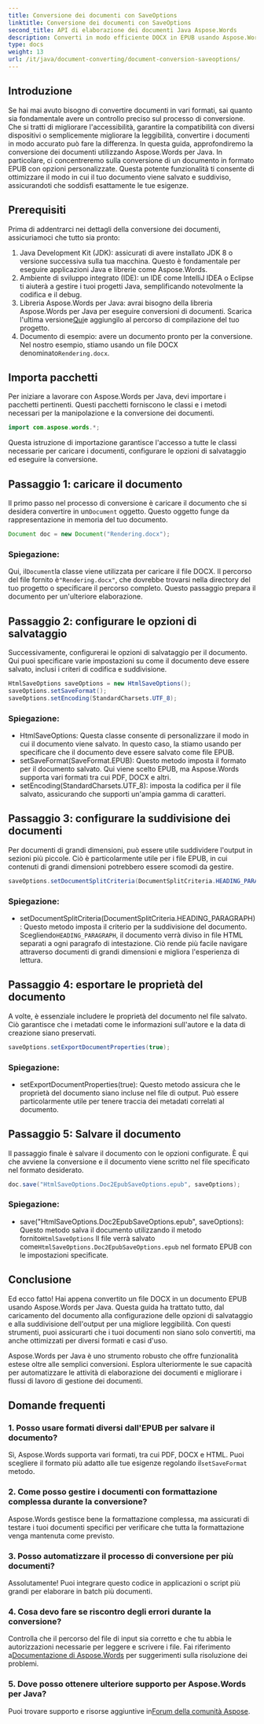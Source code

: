 ```yaml
---
title: Conversione dei documenti con SaveOptions
linktitle: Conversione dei documenti con SaveOptions
second_title: API di elaborazione dei documenti Java Aspose.Words
description: Converti in modo efficiente DOCX in EPUB usando Aspose.Words per Java. Scopri come personalizzare le opzioni di salvataggio, dividere il contenuto ed esportare le proprietà del documento in questa guida passo passo.
type: docs
weight: 13
url: /it/java/document-converting/document-conversion-saveoptions/
---
```


## Introduzione

Se hai mai avuto bisogno di convertire documenti in vari formati, sai quanto sia fondamentale avere un controllo preciso sul processo di conversione. Che si tratti di migliorare l'accessibilità, garantire la compatibilità con diversi dispositivi o semplicemente migliorare la leggibilità, convertire i documenti in modo accurato può fare la differenza. In questa guida, approfondiremo la conversione dei documenti utilizzando Aspose.Words per Java. In particolare, ci concentreremo sulla conversione di un documento in formato EPUB con opzioni personalizzate. Questa potente funzionalità ti consente di ottimizzare il modo in cui il tuo documento viene salvato e suddiviso, assicurandoti che soddisfi esattamente le tue esigenze.

## Prerequisiti

Prima di addentrarci nei dettagli della conversione dei documenti, assicuriamoci che tutto sia pronto:

1. Java Development Kit (JDK): assicurati di avere installato JDK 8 o versione successiva sulla tua macchina. Questo è fondamentale per eseguire applicazioni Java e librerie come Aspose.Words.
2. Ambiente di sviluppo integrato (IDE): un IDE come IntelliJ IDEA o Eclipse ti aiuterà a gestire i tuoi progetti Java, semplificando notevolmente la codifica e il debug.
3.  Libreria Aspose.Words per Java: avrai bisogno della libreria Aspose.Words per Java per eseguire conversioni di documenti. Scarica l'ultima versione[Qui](https://releases.aspose.com/words/java/)e aggiungilo al percorso di compilazione del tuo progetto.
4.  Documento di esempio: avere un documento pronto per la conversione. Nel nostro esempio, stiamo usando un file DOCX denominato`Rendering.docx`.

## Importa pacchetti

Per iniziare a lavorare con Aspose.Words per Java, devi importare i pacchetti pertinenti. Questi pacchetti forniscono le classi e i metodi necessari per la manipolazione e la conversione dei documenti.

```java
import com.aspose.words.*;
```

Questa istruzione di importazione garantisce l'accesso a tutte le classi necessarie per caricare i documenti, configurare le opzioni di salvataggio ed eseguire la conversione.

## Passaggio 1: caricare il documento

 Il primo passo nel processo di conversione è caricare il documento che si desidera convertire in un`Document` oggetto. Questo oggetto funge da rappresentazione in memoria del tuo documento.

```java
Document doc = new Document("Rendering.docx");
```

### Spiegazione:

 Qui, il`Document`la classe viene utilizzata per caricare il file DOCX. Il percorso del file fornito è`"Rendering.docx"`, che dovrebbe trovarsi nella directory del tuo progetto o specificare il percorso completo. Questo passaggio prepara il documento per un'ulteriore elaborazione.

## Passaggio 2: configurare le opzioni di salvataggio

Successivamente, configurerai le opzioni di salvataggio per il documento. Qui puoi specificare varie impostazioni su come il documento deve essere salvato, inclusi i criteri di codifica e suddivisione.

```java
HtmlSaveOptions saveOptions = new HtmlSaveOptions();
saveOptions.setSaveFormat();
saveOptions.setEncoding(StandardCharsets.UTF_8);
```

### Spiegazione:

- HtmlSaveOptions: Questa classe consente di personalizzare il modo in cui il documento viene salvato. In questo caso, la stiamo usando per specificare che il documento deve essere salvato come file EPUB.
- setSaveFormat(SaveFormat.EPUB): Questo metodo imposta il formato per il documento salvato. Qui viene scelto EPUB, ma Aspose.Words supporta vari formati tra cui PDF, DOCX e altri.
- setEncoding(StandardCharsets.UTF_8): imposta la codifica per il file salvato, assicurando che supporti un'ampia gamma di caratteri.

## Passaggio 3: configurare la suddivisione dei documenti

Per documenti di grandi dimensioni, può essere utile suddividere l'output in sezioni più piccole. Ciò è particolarmente utile per i file EPUB, in cui contenuti di grandi dimensioni potrebbero essere scomodi da gestire.

```java
saveOptions.setDocumentSplitCriteria(DocumentSplitCriteria.HEADING_PARAGRAPH);
```

### Spiegazione:

-  setDocumentSplitCriteria(DocumentSplitCriteria.HEADING_PARAGRAPH): Questo metodo imposta il criterio per la suddivisione del documento. Scegliendo`HEADING_PARAGRAPH`, il documento verrà diviso in file HTML separati a ogni paragrafo di intestazione. Ciò rende più facile navigare attraverso documenti di grandi dimensioni e migliora l'esperienza di lettura.

## Passaggio 4: esportare le proprietà del documento

A volte, è essenziale includere le proprietà del documento nel file salvato. Ciò garantisce che i metadati come le informazioni sull'autore e la data di creazione siano preservati.

```java
saveOptions.setExportDocumentProperties(true);
```

### Spiegazione:

- setExportDocumentProperties(true): Questo metodo assicura che le proprietà del documento siano incluse nel file di output. Può essere particolarmente utile per tenere traccia dei metadati correlati al documento.

## Passaggio 5: Salvare il documento

Il passaggio finale è salvare il documento con le opzioni configurate. È qui che avviene la conversione e il documento viene scritto nel file specificato nel formato desiderato.

```java
doc.save("HtmlSaveOptions.Doc2EpubSaveOptions.epub", saveOptions);
```

### Spiegazione:

-  save("HtmlSaveOptions.Doc2EpubSaveOptions.epub", saveOptions): Questo metodo salva il documento utilizzando il metodo fornito`HtmlSaveOptions` Il file verrà salvato come`HtmlSaveOptions.Doc2EpubSaveOptions.epub` nel formato EPUB con le impostazioni specificate.

## Conclusione

Ed ecco fatto! Hai appena convertito un file DOCX in un documento EPUB usando Aspose.Words per Java. Questa guida ha trattato tutto, dal caricamento del documento alla configurazione delle opzioni di salvataggio e alla suddivisione dell'output per una migliore leggibilità. Con questi strumenti, puoi assicurarti che i tuoi documenti non siano solo convertiti, ma anche ottimizzati per diversi formati e casi d'uso.

Aspose.Words per Java è uno strumento robusto che offre funzionalità estese oltre alle semplici conversioni. Esplora ulteriormente le sue capacità per automatizzare le attività di elaborazione dei documenti e migliorare i flussi di lavoro di gestione dei documenti.

## Domande frequenti

### 1. Posso usare formati diversi dall'EPUB per salvare il documento?

 Sì, Aspose.Words supporta vari formati, tra cui PDF, DOCX e HTML. Puoi scegliere il formato più adatto alle tue esigenze regolando il`setSaveFormat` metodo.

### 2. Come posso gestire i documenti con formattazione complessa durante la conversione?

Aspose.Words gestisce bene la formattazione complessa, ma assicurati di testare i tuoi documenti specifici per verificare che tutta la formattazione venga mantenuta come previsto.

### 3. Posso automatizzare il processo di conversione per più documenti?

Assolutamente! Puoi integrare questo codice in applicazioni o script più grandi per elaborare in batch più documenti.

### 4. Cosa devo fare se riscontro degli errori durante la conversione?

 Controlla che il percorso del file di input sia corretto e che tu abbia le autorizzazioni necessarie per leggere e scrivere i file. Fai riferimento a[Documentazione di Aspose.Words](https://reference.aspose.com/words/java/) per suggerimenti sulla risoluzione dei problemi.

### 5. Dove posso ottenere ulteriore supporto per Aspose.Words per Java?

Puoi trovare supporto e risorse aggiuntive in[Forum della comunità Aspose](https://forum.aspose.com/c/words/8).